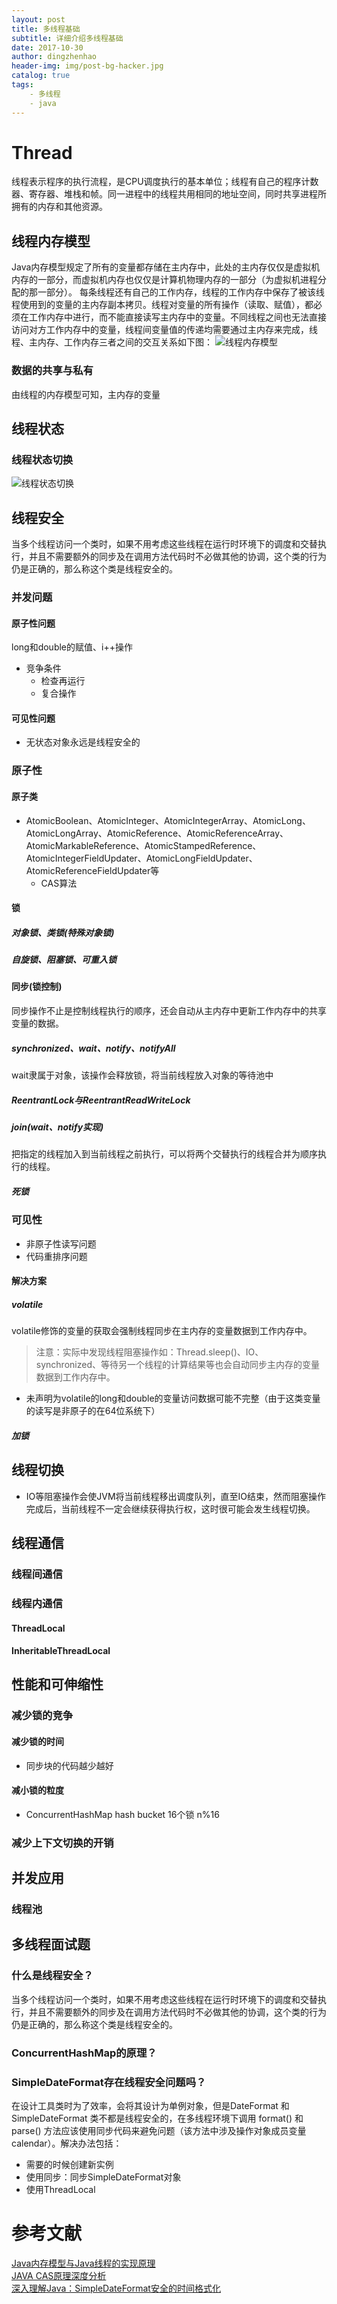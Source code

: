 ```yaml
---
layout: post
title: 多线程基础
subtitle: 详细介绍多线程基础
date: 2017-10-30
author: dingzhenhao
header-img: img/post-bg-hacker.jpg
catalog: true
tags:
    - 多线程
    - java
---
```


# Thread
线程表示程序的执行流程，是CPU调度执行的基本单位；线程有自己的程序计数器、寄存器、堆栈和帧。同一进程中的线程共用相同的地址空间，同时共享进程所拥有的内存和其他资源。

## 线程内存模型
Java内存模型规定了所有的变量都存储在主内存中，此处的主内存仅仅是虚拟机内存的一部分，而虚拟机内存也仅仅是计算机物理内存的一部分（为虚拟机进程分配的那一部分）。
每条线程还有自己的工作内存，线程的工作内存中保存了被该线程使用到的变量的主内存副本拷贝。线程对变量的所有操作（读取、赋值），都必须在工作内存中进行，而不能直接读写主内存中的变量。不同线程之间也无法直接访问对方工作内存中的变量，线程间变量值的传递均需要通过主内存来完成，线程、主内存、工作内存三者之间的交互关系如下图：
![线程内存模型](/img/thread/thread-2.png)

### 数据的共享与私有
由线程的内存模型可知，主内存的变量

## 线程状态

### 线程状态切换
![线程状态切换](/img/thread/thread-1.jpg)

## 线程安全
当多个线程访问一个类时，如果不用考虑这些线程在运行时环境下的调度和交替执行，并且不需要额外的同步及在调用方法代码时不必做其他的协调，这个类的行为仍是正确的，那么称这个类是线程安全的。

### 并发问题

#### 原子性问题
long和double的赋值、i++操作
* 竞争条件
    * 检查再运行
    * 复合操作

#### 可见性问题
* 无状态对象永远是线程安全的

### 原子性

#### 原子类
* AtomicBoolean、AtomicInteger、AtomicIntegerArray、AtomicLong、AtomicLongArray、AtomicReference、AtomicReferenceArray、AtomicMarkableReference、AtomicStampedReference、AtomicIntegerFieldUpdater、AtomicLongFieldUpdater、AtomicReferenceFieldUpdater等
    * CAS算法
    
#### 锁

##### 对象锁、类锁(特殊对象锁) 

##### 自旋锁、阻塞锁、可重入锁

#### 同步(锁控制)
同步操作不止是控制线程执行的顺序，还会自动从主内存中更新工作内存中的共享变量的数据。

##### synchronized、wait、notify、notifyAll
wait隶属于对象，该操作会释放锁，将当前线程放入对象的等待池中

##### ReentrantLock与ReentrantReadWriteLock

##### join(wait、notify实现)
把指定的线程加入到当前线程之前执行，可以将两个交替执行的线程合并为顺序执行的线程。

##### 死锁

### 可见性
* 非原子性读写问题
* 代码重排序问题

#### 解决方案

##### volatile
volatile修饰的变量的获取会强制线程同步在主内存的变量数据到工作内存中。
> 注意：实际中发现线程阻塞操作如：Thread.sleep()、IO、synchronized、等待另一个线程的计算结果等也会自动同步主内存的变量数据到工作内存中。
* 未声明为volatile的long和double的变量访问数据可能不完整（由于这类变量的读写是非原子的在64位系统下）

##### 加锁

## 线程切换
* IO等阻塞操作会使JVM将当前线程移出调度队列，直至IO结束，然而阻塞操作完成后，当前线程不一定会继续获得执行权，这时很可能会发生线程切换。

## 线程通信

### 线程间通信

### 线程内通信

#### ThreadLocal

#### InheritableThreadLocal

## 性能和可伸缩性

### 减少锁的竞争

#### 减少锁的时间
* 同步块的代码越少越好

#### 减小锁的粒度
* ConcurrentHashMap hash bucket 16个锁 n%16

### 减少上下文切换的开销

## 并发应用

### 线程池

## 多线程面试题

### 什么是线程安全？
当多个线程访问一个类时，如果不用考虑这些线程在运行时环境下的调度和交替执行，并且不需要额外的同步及在调用方法代码时不必做其他的协调，这个类的行为仍是正确的，那么称这个类是线程安全的。

### ConcurrentHashMap的原理？

### SimpleDateFormat存在线程安全问题吗？
在设计工具类时为了效率，会将其设计为单例对象，但是DateFormat 和 SimpleDateFormat 类不都是线程安全的，在多线程环境下调用 format() 和 parse() 方法应该使用同步代码来避免问题（该方法中涉及操作对象成员变量calendar）。解决办法包括：  
* 需要的时候创建新实例
* 使用同步：同步SimpleDateFormat对象
* 使用ThreadLocal

# 参考文献
[Java内存模型与Java线程的实现原理](http://blog.csdn.net/sunxianghuang/article/details/51920794)  
[JAVA CAS原理深度分析](http://www.cnblogs.com/zhuawang/p/4196904.html)  
[深入理解Java：SimpleDateFormat安全的时间格式化](http://www.cnblogs.com/peida/archive/2013/05/31/3070790.html)  